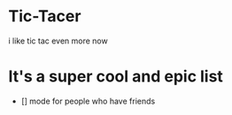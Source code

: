 # Tic-Tacer
i like tic tac even more now

# It's a super cool and epic list
- [] mode for people who have friends